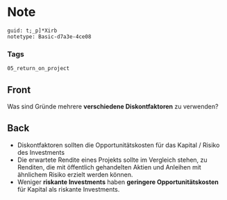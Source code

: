 # Note
```
guid: t;_p]*Xirb
notetype: Basic-d7a3e-4ce08
```

### Tags
```
05_return_on_project
```

## Front
<p>Was sind Gründe mehrere <b>verschiedene Diskontfaktoren</b> zu
verwenden?

## Back
<div>
  <div>
    <ul>
      <li>Diskontfaktoren sollten die Opportunitätskosten für das
      Kapital / Risiko des Investments
      <li>Die erwartete Rendite eines Projekts sollte im Vergleich
      stehen, zu Renditen, die mit öffentlich gehandelten Aktien
      und Anleihen mit ähnlichem Risiko erzielt werden können.
      <li>Weniger <b>riskante Investments</b> haben <b>geringere
      Opportunitätskosten</b> für Kapital als riskante Investments.
    </ul>
  </div>
</div>
